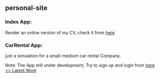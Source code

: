 ## personal-site

### Index App: 

Render an online version of my CV, check it from [here](https://muhammadnassef.pythonanywhere.com/index/)

### CarRental App: 

just a simulation for a small-medium car rental Company.

Note: The App still under development, Try to sign up and login from [here >> Latest Work](https://muhammadnassef.pythonanywhere.com/index/)

